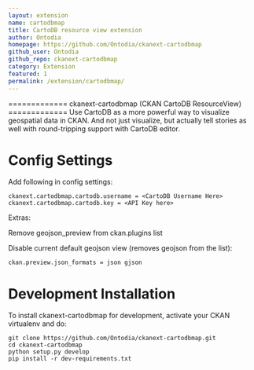 ```yaml
---
layout: extension
name: cartodbmap
title: CartoDB resource view extension
author: Ontodia
homepage: https://github.com/Ontodia/ckanext-cartodbmap
github_user: Ontodia
github_repo: ckanext-cartodbmap
category: Extension
featured: 1
permalink: /extension/cartodbmap/
---
```



============= ckanext-cartodbmap (CKAN CartoDB ResourceView) ============= Use CartoDB as a more powerful way to visualize geospatial data in CKAN. And not just visualize, but actually tell stories as well with round-tripping support with CartoDB editor.

Config Settings
===============

Add following in config settings:

    ckanext.cartodbmap.cartodb.username = <CartoDB Username Here> 
    ckanext.cartodbmap.cartodb.key = <API Key here> 

Extras:

Remove geojson\_preview from ckan.plugins list

Disable current default geojson view (removes geojson from the list):

    ckan.preview.json_formats = json gjson

Development Installation
========================

To install ckanext-cartodbmap for development, activate your CKAN virtualenv and do:

    git clone https://github.com/Ontodia/ckanext-cartodbmap.git
    cd ckanext-cartodbmap
    python setup.py develop
    pip install -r dev-requirements.txt

